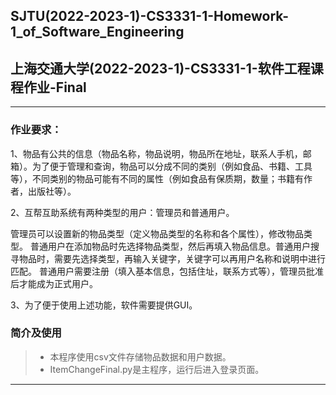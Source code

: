 ## SJTU(2022-2023-1)-CS3331-1-Homework-1_of_Software_Engineering

## 上海交通大学(2022-2023-1)-CS3331-1-软件工程课程作业-Final

***

### 作业要求：

1、物品有公共的信息（物品名称，物品说明，物品所在地址，联系人手机，邮箱）。为了便于管理和查询，物品可以分成不同的类别（例如食品、书籍、工具等），不同类别的物品可能有不同的属性（例如食品有保质期，数量；书籍有作者，出版社等）。

2、互帮互助系统有两种类型的用户：管理员和普通用户。

管理员可以设置新的物品类型（定义物品类型的名称和各个属性），修改物品类型。
普通用户在添加物品时先选择物品类型，然后再填入物品信息。普通用户搜寻物品时，需要先选择类型，再输入关键字，关键字可以再用户名称和说明中进行匹配。
普通用户需要注册（填入基本信息，包括住址，联系方式等），管理员批准后才能成为正式用户。

3、为了便于使用上述功能，软件需要提供GUI。

### 简介及使用

>* 本程序使用csv文件存储物品数据和用户数据。
>* ItemChangeFinal.py是主程序，运行后进入登录页面。

***


